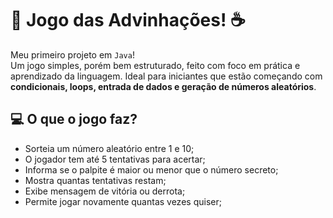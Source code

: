 # 🎯 Jogo das Advinhações! ☕

Meu primeiro projeto em `Java`!  
Um jogo simples, porém bem estruturado, feito com foco em prática e aprendizado da linguagem. Ideal para iniciantes que estão começando com **condicionais, loops, entrada de dados e geração de números aleatórios**.

## 💻 O que o jogo faz?

- Sorteia um número aleatório entre 1 e 10;
- O jogador tem até 5 tentativas para acertar;
- Informa se o palpite é maior ou menor que o número secreto;
- Mostra quantas tentativas restam;
- Exibe mensagem de vitória ou derrota;
- Permite jogar novamente quantas vezes quiser;
